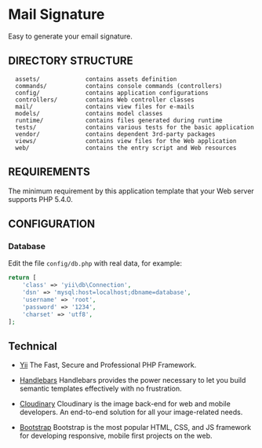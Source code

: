 Mail Signature
================================

Easy to generate your email signature.


DIRECTORY STRUCTURE
-------------------

      assets/             contains assets definition
      commands/           contains console commands (controllers)
      config/             contains application configurations
      controllers/        contains Web controller classes
      mail/               contains view files for e-mails
      models/             contains model classes
      runtime/            contains files generated during runtime
      tests/              contains various tests for the basic application
      vendor/             contains dependent 3rd-party packages
      views/              contains view files for the Web application
      web/                contains the entry script and Web resources



REQUIREMENTS
------------

The minimum requirement by this application template that your Web server supports PHP 5.4.0.

CONFIGURATION
-------------

### Database

Edit the file `config/db.php` with real data, for example:

```php
return [
    'class' => 'yii\db\Connection',
    'dsn' => 'mysql:host=localhost;dbname=database',
    'username' => 'root',
    'password' => '1234',
    'charset' => 'utf8',
];
```

Technical
---------

- [Yii](http://www.yiiframework.com/) The Fast, Secure and Professional PHP Framework.

- [Handlebars](http://handlebarsjs.com/) Handlebars provides the power necessary to let you build semantic templates effectively with no frustration.

- [Cloudinary](http://cloudinary.com/) Cloudinary is the image back-end for web and mobile developers. An end-to-end solution for all your image-related needs.

- [Bootstrap](http://getbootstrap.com/) Bootstrap is the most popular HTML, CSS, and JS framework for developing responsive, mobile first projects on the web.

